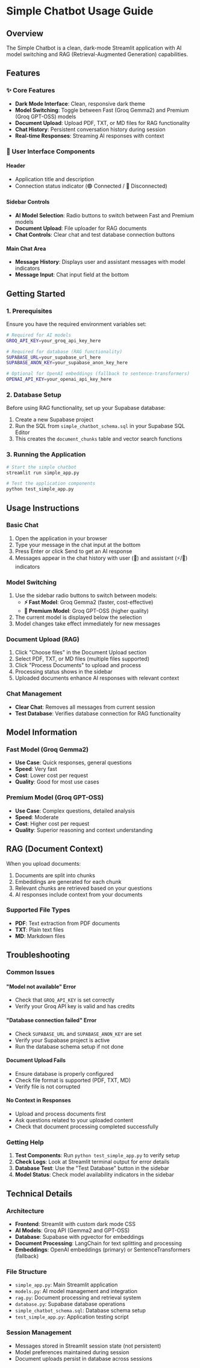 # Simple Chatbot Usage Guide

## Overview

The Simple Chatbot is a clean, dark-mode Streamlit application with AI model switching and RAG (Retrieval-Augmented Generation) capabilities.

## Features

### ✨ Core Features
- **Dark Mode Interface**: Clean, responsive dark theme
- **Model Switching**: Toggle between Fast (Groq Gemma2) and Premium (Groq GPT-OSS) models
- **Document Upload**: Upload PDF, TXT, or MD files for RAG functionality
- **Chat History**: Persistent conversation history during session
- **Real-time Responses**: Streaming AI responses with context

### 🎯 User Interface Components

#### Header
- Application title and description
- Connection status indicator (🟢 Connected / 🔴 Disconnected)

#### Sidebar Controls
- **AI Model Selection**: Radio buttons to switch between Fast and Premium models
- **Document Upload**: File uploader for RAG documents
- **Chat Controls**: Clear chat and test database connection buttons

#### Main Chat Area
- **Message History**: Displays user and assistant messages with model indicators
- **Message Input**: Chat input field at the bottom

## Getting Started

### 1. Prerequisites

Ensure you have the required environment variables set:

```bash
# Required for AI models
GROQ_API_KEY=your_groq_api_key_here

# Required for database (RAG functionality)
SUPABASE_URL=your_supabase_url_here
SUPABASE_ANON_KEY=your_supabase_anon_key_here

# Optional for OpenAI embeddings (fallback to sentence-transformers)
OPENAI_API_KEY=your_openai_api_key_here
```

### 2. Database Setup

Before using RAG functionality, set up your Supabase database:

1. Create a new Supabase project
2. Run the SQL from `simple_chatbot_schema.sql` in your Supabase SQL Editor
3. This creates the `document_chunks` table and vector search functions

### 3. Running the Application

```bash
# Start the simple chatbot
streamlit run simple_app.py

# Test the application components
python test_simple_app.py
```

## Usage Instructions

### Basic Chat
1. Open the application in your browser
2. Type your message in the chat input at the bottom
3. Press Enter or click Send to get an AI response
4. Messages appear in the chat history with user (👤) and assistant (⚡/💎) indicators

### Model Switching
1. Use the sidebar radio buttons to switch between models:
   - **⚡ Fast Model**: Groq Gemma2 (faster, cost-effective)
   - **💎 Premium Model**: Groq GPT-OSS (higher quality)
2. The current model is displayed below the selection
3. Model changes take effect immediately for new messages

### Document Upload (RAG)
1. Click "Choose files" in the Document Upload section
2. Select PDF, TXT, or MD files (multiple files supported)
3. Click "Process Documents" to upload and process
4. Processing status shows in the sidebar
5. Uploaded documents enhance AI responses with relevant context

### Chat Management
- **Clear Chat**: Removes all messages from current session
- **Test Database**: Verifies database connection for RAG functionality

## Model Information

### Fast Model (Groq Gemma2)
- **Use Case**: Quick responses, general questions
- **Speed**: Very fast
- **Cost**: Lower cost per request
- **Quality**: Good for most use cases

### Premium Model (Groq GPT-OSS)
- **Use Case**: Complex questions, detailed analysis
- **Speed**: Moderate
- **Cost**: Higher cost per request  
- **Quality**: Superior reasoning and context understanding

## RAG (Document Context)

When you upload documents:
1. Documents are split into chunks
2. Embeddings are generated for each chunk
3. Relevant chunks are retrieved based on your questions
4. AI responses include context from your documents

### Supported File Types
- **PDF**: Text extraction from PDF documents
- **TXT**: Plain text files
- **MD**: Markdown files

## Troubleshooting

### Common Issues

#### "Model not available" Error
- Check that `GROQ_API_KEY` is set correctly
- Verify your Groq API key is valid and has credits

#### "Database connection failed" Error
- Check `SUPABASE_URL` and `SUPABASE_ANON_KEY` are set
- Verify your Supabase project is active
- Run the database schema setup if not done

#### Document Upload Fails
- Ensure database is properly configured
- Check file format is supported (PDF, TXT, MD)
- Verify file is not corrupted

#### No Context in Responses
- Upload and process documents first
- Ask questions related to your uploaded content
- Check that document processing completed successfully

### Getting Help

1. **Test Components**: Run `python test_simple_app.py` to verify setup
2. **Check Logs**: Look at Streamlit terminal output for error details
3. **Database Test**: Use the "Test Database" button in the sidebar
4. **Model Status**: Check model availability indicators in the sidebar

## Technical Details

### Architecture
- **Frontend**: Streamlit with custom dark mode CSS
- **AI Models**: Groq API (Gemma2 and GPT-OSS)
- **Database**: Supabase with pgvector for embeddings
- **Document Processing**: LangChain for text splitting and processing
- **Embeddings**: OpenAI embeddings (primary) or SentenceTransformers (fallback)

### File Structure
- `simple_app.py`: Main Streamlit application
- `models.py`: AI model management and integration
- `rag.py`: Document processing and retrieval system
- `database.py`: Supabase database operations
- `simple_chatbot_schema.sql`: Database schema setup
- `test_simple_app.py`: Application testing script

### Session Management
- Messages stored in Streamlit session state (not persistent)
- Model preferences maintained during session
- Document uploads persist in database across sessions